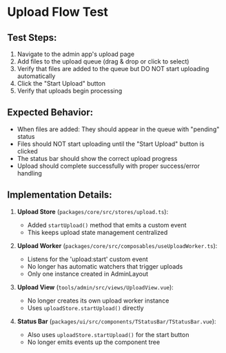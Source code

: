 # Upload Flow Test

## Test Steps:

1. Navigate to the admin app's upload page
2. Add files to the upload queue (drag & drop or click to select)
3. Verify that files are added to the queue but DO NOT start uploading automatically
4. Click the "Start Upload" button
5. Verify that uploads begin processing

## Expected Behavior:

- When files are added: They should appear in the queue with "pending" status
- Files should NOT start uploading until the "Start Upload" button is clicked
- The status bar should show the correct upload progress
- Upload should complete successfully with proper success/error handling

## Implementation Details:

1. **Upload Store** (`packages/core/src/stores/upload.ts`):
   - Added `startUpload()` method that emits a custom event
   - This keeps upload state management centralized

2. **Upload Worker** (`packages/core/src/composables/useUploadWorker.ts`):
   - Listens for the 'upload:start' custom event
   - No longer has automatic watchers that trigger uploads
   - Only one instance created in AdminLayout

3. **Upload View** (`tools/admin/src/views/UploadView.vue`):
   - No longer creates its own upload worker instance
   - Uses `uploadStore.startUpload()` directly

4. **Status Bar** (`packages/ui/src/components/TStatusBar/TStatusBar.vue`):
   - Also uses `uploadStore.startUpload()` for the start button
   - No longer emits events up the component tree